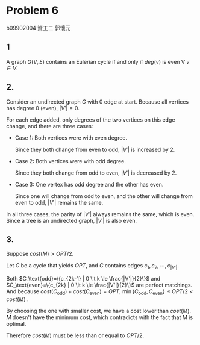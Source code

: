 # Problem 6

b09902004 資工二 郭懷元

## 1

A graph $G(V,E)$ contains an Eulerian cycle if and only if $deg(v)$ is even $\forall\ v\in V$.

## 2.

Consider an undirected graph $G$ with 0 edge at start. Because all vertices has degree 0 (even), $|V'| = 0$.

For each edge added, only degrees of the two vertices on this edge change, and there are three cases:

- Case 1: Both vertices were with even degree.

  Since they both change from even to odd, $|V'|$ is increased by 2.

- Case 2: Both vertices were with odd degree.

  Since they both change from odd to even, $|V'|$ is decreased by 2.

- Case 3: One vertex has odd degree and the other has even.

  Since one will change from odd to even, and the other will change from even to odd, $|V'|$ remains the same.

In all three cases, the parity of $|V'|$ always remains the same, which is even. Since a tree is an undirected graph, $|V'|$ is also even.

## 3.

Suppose $cost(M) \gt OPT/2$.

Let $C$ be a cycle that yields $OPT$, and $C$ contains edges $c_1 , c_2 , \cdots , c_{|V'|}$.

Both $C_\text{odd}=\{c_{2k-1} | 0 \lt k \le \frac{|V'|}{2}\}$ and $C_\text{even}=\{c_{2k} | 0 \lt k \le \frac{|V'|}{2}\}$ are perfect matchings. And because $cost(C_\text{odd})+cost(C_\text{even})=OPT$, $\min\{C_\text{odd},C_\text{even}\} \le OPT/2 \lt cost(M)$ .

By choosing the one with smaller cost, we have a cost lower than $cost(M)$. $M$ doesn't have the minimum cost, which contradicts with the fact that $M$ is optimal.

Therefore $cost(M)$ must be less than or equal to $OPT/2$.





  